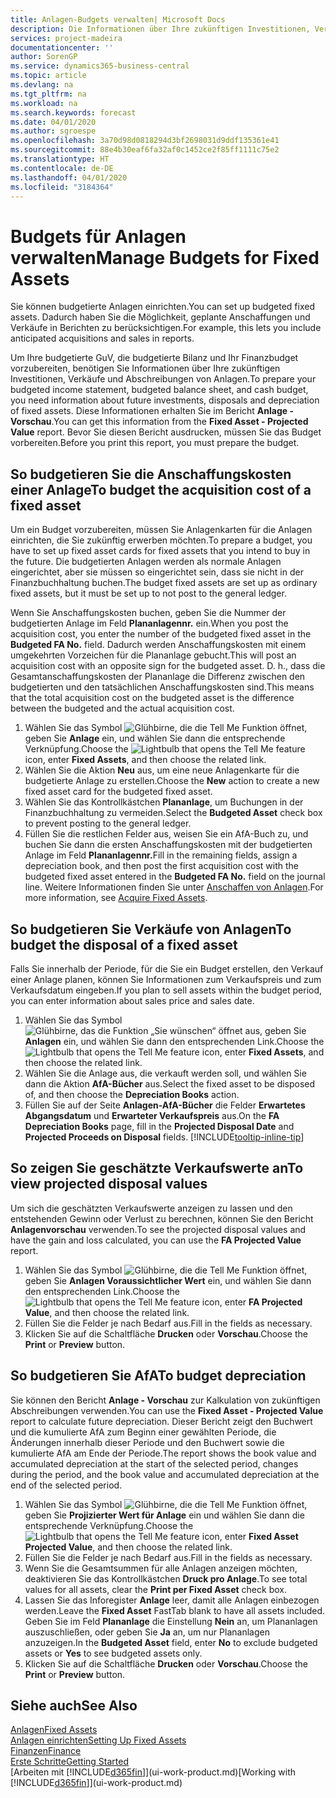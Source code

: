 ```yaml
---
title: Anlagen-Budgets verwalten| Microsoft Docs
description: Die Informationen über Ihre zukünftigen Investitionen, Verkäufe und Abschreibungen von Anlagen, die Ihnen helfen, Budget- und Planungen vorzubereiten.
services: project-madeira
documentationcenter: ''
author: SorenGP
ms.service: dynamics365-business-central
ms.topic: article
ms.devlang: na
ms.tgt_pltfrm: na
ms.workload: na
ms.search.keywords: forecast
ms.date: 04/01/2020
ms.author: sgroespe
ms.openlocfilehash: 3a70d98d0818294d3bf2698031d9ddf135361e41
ms.sourcegitcommit: 88e4b30eaf6fa32af0c1452ce2f85ff1111c75e2
ms.translationtype: HT
ms.contentlocale: de-DE
ms.lasthandoff: 04/01/2020
ms.locfileid: "3184364"
---
```

# <a name="manage-budgets-for-fixed-assets"></a><span data-ttu-id="93082-103">Budgets für Anlagen verwalten</span><span class="sxs-lookup"><span data-stu-id="93082-103">Manage Budgets for Fixed Assets</span></span>
<span data-ttu-id="93082-104">Sie können budgetierte Anlagen einrichten.</span><span class="sxs-lookup"><span data-stu-id="93082-104">You can set up budgeted fixed assets.</span></span> <span data-ttu-id="93082-105">Dadurch haben Sie die Möglichkeit, geplante Anschaffungen und Verkäufe in Berichten zu berücksichtigen.</span><span class="sxs-lookup"><span data-stu-id="93082-105">For example, this lets you include anticipated acquisitions and sales in reports.</span></span>  

<span data-ttu-id="93082-106">Um Ihre budgetierte GuV, die budgetierte Bilanz und Ihr Finanzbudget vorzubereiten, benötigen Sie Informationen über Ihre zukünftigen Investitionen, Verkäufe und Abschreibungen von Anlagen.</span><span class="sxs-lookup"><span data-stu-id="93082-106">To prepare your budgeted income statement, budgeted balance sheet, and cash budget, you need information about future investments, disposals and depreciation of fixed assets.</span></span> <span data-ttu-id="93082-107">Diese Informationen erhalten Sie im Bericht **Anlage - Vorschau**.</span><span class="sxs-lookup"><span data-stu-id="93082-107">You can get this information from the **Fixed Asset - Projected Value** report.</span></span> <span data-ttu-id="93082-108">Bevor Sie diesen Bericht ausdrucken, müssen Sie das Budget vorbereiten.</span><span class="sxs-lookup"><span data-stu-id="93082-108">Before you print this report, you must prepare the budget.</span></span>  

## <a name="to-budget-the-acquisition-cost-of-a-fixed-asset"></a><span data-ttu-id="93082-109">So budgetieren Sie die Anschaffungskosten einer Anlage</span><span class="sxs-lookup"><span data-stu-id="93082-109">To budget the acquisition cost of a fixed asset</span></span>
<span data-ttu-id="93082-110">Um ein Budget vorzubereiten, müssen Sie Anlagenkarten für die Anlagen einrichten, die Sie zukünftig erwerben möchten.</span><span class="sxs-lookup"><span data-stu-id="93082-110">To prepare a budget, you have to set up fixed asset cards for fixed assets that you intend to buy in the future.</span></span> <span data-ttu-id="93082-111">Die budgetierten Anlagen werden als normale Anlagen eingerichtet, aber sie müssen so eingerichtet sein, dass sie nicht in der Finanzbuchhaltung buchen.</span><span class="sxs-lookup"><span data-stu-id="93082-111">The budget fixed assets are set up as ordinary fixed assets, but it must be set up to not post to the general ledger.</span></span>

<span data-ttu-id="93082-112">Wenn Sie Anschaffungskosten buchen, geben Sie die Nummer der budgetierten Anlage im Feld **Plananlagennr.** ein.</span><span class="sxs-lookup"><span data-stu-id="93082-112">When you post the acquisition cost, you enter the number of the budgeted fixed asset in the **Budgeted FA No.** field.</span></span> <span data-ttu-id="93082-113">Dadurch werden Anschaffungskosten mit einem umgekehrten Vorzeichen für die Plananlage gebucht.</span><span class="sxs-lookup"><span data-stu-id="93082-113">This will post an acquisition cost with an opposite sign for the budgeted asset.</span></span> <span data-ttu-id="93082-114">D. h., dass die Gesamtanschaffungskosten der Plananlage die Differenz zwischen den budgetierten und den tatsächlichen Anschaffungskosten sind.</span><span class="sxs-lookup"><span data-stu-id="93082-114">This means that the total acquisition cost on the budgeted asset is the difference between the budgeted and the actual acquisition cost.</span></span>

1. <span data-ttu-id="93082-115">Wählen Sie das Symbol ![Glühbirne, die die Tell Me Funktion öffnet](media/ui-search/search_small.png "Was möchten Sie tun?"), geben Sie **Anlage** ein, und wählen Sie dann die entsprechende Verknüpfung.</span><span class="sxs-lookup"><span data-stu-id="93082-115">Choose the ![Lightbulb that opens the Tell Me feature](media/ui-search/search_small.png "Tell me what you want to do") icon, enter **Fixed Assets**, and then choose the related link.</span></span>
2. <span data-ttu-id="93082-116">Wählen Sie die Aktion **Neu** aus, um eine neue Anlagenkarte für die budgetierte Anlage zu erstellen.</span><span class="sxs-lookup"><span data-stu-id="93082-116">Choose the **New** action to create a new fixed asset card for the budgeted fixed asset.</span></span>
3. <span data-ttu-id="93082-117">Wählen Sie das Kontrollkästchen **Plananlage**, um Buchungen in der Finanzbuchhaltung zu vermeiden.</span><span class="sxs-lookup"><span data-stu-id="93082-117">Select the **Budgeted Asset** check box to prevent posting to the general ledger.</span></span>
4. <span data-ttu-id="93082-118">Füllen Sie die restlichen Felder aus, weisen Sie ein AfA-Buch zu, und buchen Sie dann die ersten Anschaffungskosten mit der budgetierten Anlage im Feld **Plananlagennr.**</span><span class="sxs-lookup"><span data-stu-id="93082-118">Fill in the remaining fields, assign a depreciation book, and then post the first acquisition cost with the budgeted fixed asset entered in the **Budgeted FA No.** field on the journal line.</span></span> <span data-ttu-id="93082-119">Weitere Informationen finden Sie unter [Anschaffen von Anlagen](fa-how-acquire.md).</span><span class="sxs-lookup"><span data-stu-id="93082-119">For more information, see [Acquire Fixed Assets](fa-how-acquire.md).</span></span>

## <a name="to-budget-the-disposal-of-a-fixed-asset"></a><span data-ttu-id="93082-120">So budgetieren Sie Verkäufe von Anlagen</span><span class="sxs-lookup"><span data-stu-id="93082-120">To budget the disposal of a fixed asset</span></span>
<span data-ttu-id="93082-121">Falls Sie innerhalb der Periode, für die Sie ein Budget erstellen, den Verkauf einer Anlage planen, können Sie Informationen zum Verkaufspreis und zum Verkaufsdatum eingeben.</span><span class="sxs-lookup"><span data-stu-id="93082-121">If you plan to sell assets within the budget period, you can enter information about sales price and sales date.</span></span>

1. <span data-ttu-id="93082-122">Wählen Sie das Symbol ![Glühbirne, das die Funktion „Sie wünschen“ öffnet](media/ui-search/search_small.png "Sagen Sie mir, was Sie tun wollen") aus, geben Sie **Anlagen** ein, und wählen Sie dann den entsprechenden Link.</span><span class="sxs-lookup"><span data-stu-id="93082-122">Choose the ![Lightbulb that opens the Tell Me feature](media/ui-search/search_small.png "Tell me what you want to do") icon, enter **Fixed Assets**, and then choose the related link.</span></span>
2. <span data-ttu-id="93082-123">Wählen Sie die Anlage aus, die verkauft werden soll, und wählen Sie dann die Aktion **AfA-Bücher** aus.</span><span class="sxs-lookup"><span data-stu-id="93082-123">Select the fixed asset to be disposed of, and then choose the **Depreciation Books** action.</span></span>
3. <span data-ttu-id="93082-124">Füllen Sie auf der Seite **Anlagen-AfA-Bücher** die Felder **Erwartetes Abgangsdatum** und **Erwarteter Verkaufspreis** aus.</span><span class="sxs-lookup"><span data-stu-id="93082-124">On the **FA Depreciation Books** page, fill in the **Projected Disposal Date** and **Projected Proceeds on Disposal** fields.</span></span> [!INCLUDE[tooltip-inline-tip](includes/tooltip-inline-tip_md.md)]

## <a name="to-view-projected-disposal-values"></a><span data-ttu-id="93082-125">So zeigen Sie geschätzte Verkaufswerte an</span><span class="sxs-lookup"><span data-stu-id="93082-125">To view projected disposal values</span></span>
<span data-ttu-id="93082-126">Um sich die geschätzten Verkaufswerte anzeigen zu lassen und den entstehenden Gewinn oder Verlust zu berechnen, können Sie den Bericht **Anlagenvorschau** verwenden.</span><span class="sxs-lookup"><span data-stu-id="93082-126">To see the projected disposal values and have the gain and loss calculated, you can use the **FA Projected Value** report.</span></span>

1. <span data-ttu-id="93082-127">Wählen Sie das Symbol ![Glühbirne, die die Tell Me Funktion öffnet](media/ui-search/search_small.png "Was möchten Sie tun?"), geben Sie **Anlagen Voraussichtlicher Wert** ein, und wählen Sie dann den entsprechenden Link.</span><span class="sxs-lookup"><span data-stu-id="93082-127">Choose the ![Lightbulb that opens the Tell Me feature](media/ui-search/search_small.png "Tell me what you want to do") icon, enter **FA Projected Value**, and then choose the related link.</span></span>
2. <span data-ttu-id="93082-128">Füllen Sie die Felder je nach Bedarf aus.</span><span class="sxs-lookup"><span data-stu-id="93082-128">Fill in the fields as necessary.</span></span>
3. <span data-ttu-id="93082-129">Klicken Sie auf die Schaltfläche **Drucken** oder **Vorschau**.</span><span class="sxs-lookup"><span data-stu-id="93082-129">Choose the **Print** or **Preview** button.</span></span>

## <a name="to-budget-depreciation"></a><span data-ttu-id="93082-130">So budgetieren Sie AfA</span><span class="sxs-lookup"><span data-stu-id="93082-130">To budget depreciation</span></span>
<span data-ttu-id="93082-131">Sie können den Bericht **Anlage - Vorschau** zur Kalkulation von zukünftigen Abschreibungen verwenden.</span><span class="sxs-lookup"><span data-stu-id="93082-131">You can use the **Fixed Asset - Projected Value** report to calculate future depreciation.</span></span> <span data-ttu-id="93082-132">Dieser Bericht zeigt den Buchwert und die kumulierte AfA zum Beginn einer gewählten Periode, die Änderungen innerhalb dieser Periode und den Buchwert sowie die kumulierte AfA am Ende der Periode.</span><span class="sxs-lookup"><span data-stu-id="93082-132">The report shows the book value and accumulated depreciation at the start of the selected period, changes during the period, and the book value and accumulated depreciation at the end of the selected period.</span></span>

1. <span data-ttu-id="93082-133">Wählen Sie das Symbol ![Glühbirne, die die Tell Me Funktion öffnet](media/ui-search/search_small.png "Tell Me-Funktion"), geben Sie **Projizierter Wert für Anlage** ein und wählen Sie dann die entsprechende Verknüpfung.</span><span class="sxs-lookup"><span data-stu-id="93082-133">Choose the ![Lightbulb that opens the Tell Me feature](media/ui-search/search_small.png "Tell me what you want to do") icon, enter **Fixed Asset Projected Value**, and then choose the related link.</span></span>
2. <span data-ttu-id="93082-134">Füllen Sie die Felder je nach Bedarf aus.</span><span class="sxs-lookup"><span data-stu-id="93082-134">Fill in the fields as necessary.</span></span>
3. <span data-ttu-id="93082-135">Wenn Sie die Gesamtsummen für alle Anlagen anzeigen möchten, deaktivieren Sie das Kontrollkästchen **Druck pro Anlage**.</span><span class="sxs-lookup"><span data-stu-id="93082-135">To see total values for all assets, clear the **Print per Fixed Asset** check box.</span></span>
4. <span data-ttu-id="93082-136">Lassen Sie das Inforegister **Anlage** leer, damit alle Anlagen einbezogen werden.</span><span class="sxs-lookup"><span data-stu-id="93082-136">Leave the **Fixed Asset** FastTab blank to have all assets included.</span></span> <span data-ttu-id="93082-137">Geben Sie im Feld **Plananlage** die Einstellung **Nein** an, um Plananlagen auszuschließen, oder geben Sie **Ja** an, um nur Plananlagen anzuzeigen.</span><span class="sxs-lookup"><span data-stu-id="93082-137">In the **Budgeted Asset** field, enter **No** to exclude budgeted assets or **Yes** to see budgeted assets only.</span></span>
5. <span data-ttu-id="93082-138">Klicken Sie auf die Schaltfläche **Drucken** oder **Vorschau**.</span><span class="sxs-lookup"><span data-stu-id="93082-138">Choose the **Print** or **Preview** button.</span></span>

## <a name="see-also"></a><span data-ttu-id="93082-139">Siehe auch</span><span class="sxs-lookup"><span data-stu-id="93082-139">See Also</span></span>
[<span data-ttu-id="93082-140">Anlagen</span><span class="sxs-lookup"><span data-stu-id="93082-140">Fixed Assets</span></span>](fa-manage.md)  
[<span data-ttu-id="93082-141">Anlagen einrichten</span><span class="sxs-lookup"><span data-stu-id="93082-141">Setting Up Fixed Assets</span></span>](fa-setup.md)  
[<span data-ttu-id="93082-142">Finanzen</span><span class="sxs-lookup"><span data-stu-id="93082-142">Finance</span></span>](finance.md)  
[<span data-ttu-id="93082-143">Erste Schritte</span><span class="sxs-lookup"><span data-stu-id="93082-143">Getting Started</span></span>](product-get-started.md)  
<span data-ttu-id="93082-144">[Arbeiten mit [!INCLUDE[d365fin](includes/d365fin_md.md)]](ui-work-product.md)</span><span class="sxs-lookup"><span data-stu-id="93082-144">[Working with [!INCLUDE[d365fin](includes/d365fin_md.md)]](ui-work-product.md)</span></span>
